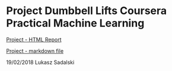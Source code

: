 

# Project Dumbbell Lifts Coursera Practical Machine Learning

[Project - HTML Report](DumbbellLifts.html)

[Project - markdown file](DumbbellLifts.Rmd)

19/02/2018
Lukasz Sadalski
